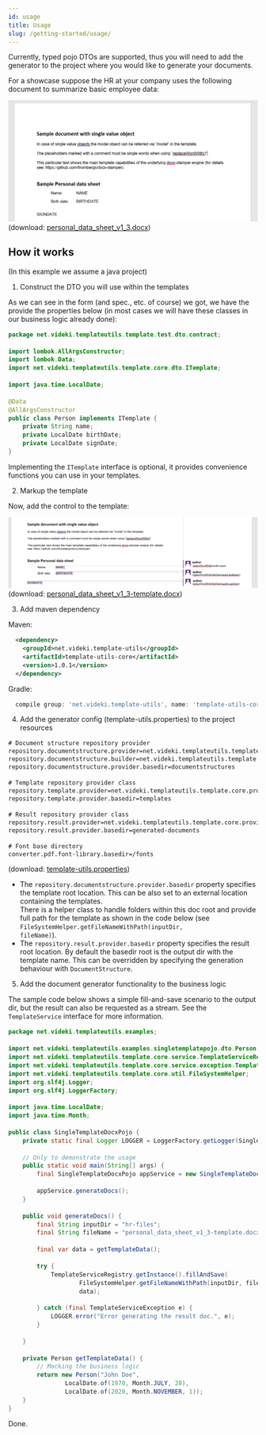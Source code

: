 ```yaml
---
id: usage
title: Usage
slug: /getting-started/usage/
---
```


Currently, typed pojo DTOs are supported, thus you will need to add the generator to the project where
you would like to generate your documents.

For a showcase suppose the HR at your company uses the following document to summarize basic employee data:

![docx template](assets/docs-usage-template-docx-no_comments.png)
(download: [personal_data_sheet_v1_3.docx](assets/personal_data_sheet_v1_3.docx))

## How it works

(In this example we assume a java project)

1. Construct the DTO you will use within the templates

As we can see in the form (and spec., etc. of course) we got, we have the provide the properties below
(in most cases we will have these classes in our business logic already done):

```java
package net.videki.templateutils.template.test.dto.contract;

import lombok.AllArgsConstructor;
import lombok.Data;
import net.videki.templateutils.template.core.dto.ITemplate;

import java.time.LocalDate;

@Data
@AllArgsConstructor
public class Person implements ITemplate {
    private String name;
    private LocalDate birthDate;
    private LocalDate signDate;
}
```

Implementing the <code>ITemplate</code> interface is optional, it provides convenience functions
you can use in your templates.

2. Markup the template

Now, add the control to the template:  

![decorated docx template](assets/docs-usage-template-docx-commented.png)
(download: [personal_data_sheet_v1_3-template.docx](assets/personal_data_sheet_v1_3-template.docx))

3. Add maven dependency

Maven:
```xml
  <dependency>
    <groupId>net.videki.template-utils</groupId>
    <artifactId>template-utils-core</artifactId>
    <version>1.0.1</version>
  </dependency>
```

Gradle:

```groovy
  compile group: 'net.videki.template-utils', name: 'template-utils-core', version: '1.0.1'
```
4. Add the generator config (template-utils.properties) to the project resources

```properties
# Document structure repository provider
repository.documentstructure.provider=net.videki.templateutils.template.core.provider.documentstructure.repository.filesystem.FileSystemDocumentStructureRepository
repository.documentstructure.builder=net.videki.templateutils.template.core.provider.documentstructure.builder.yaml.YmlDocStructureBuilder
repository.documentstructure.provider.basedir=documentstructures

# Template repository provider class
repository.template.provider=net.videki.templateutils.template.core.provider.templaterepository.filesystem.FileSystemTemplateRepository
repository.template.provider.basedir=templates

# Result repository provider class
repository.result.provider=net.videki.templateutils.template.core.provider.resultstore.filesystem.FileSystemResultStore
repository.result.provider.basedir=generated-documents

# Font base directory
converter.pdf.font-library.basedir=/fonts
```
(download: [template-utils.properties](assets/template-utils.properties))

- The <code>repository.documentstructure.provider.basedir</code> property specifies the template root location. 
  This can be also set to an external location containing the templates.  
  There is a helper class to handle folders within this doc root and provide full path for the template as shown 
  in the code below (see <code>FileSystemHelper.getFileNameWithPath(inputDir, fileName)</code>).
- The <code>repository.result.provider.basedir</code> property specifies the result root location.
  By default the basedir root is the output dir with the template name.
  This can be overridden by specifying the generation behaviour with <code>DocumentStructure</code>.

5. Add the document generator functionality to the business logic

The sample code below shows a simple fill-and-save scenario to the output dir, but the result can also be requested
as a stream. See the <code>TemplateService</code> interface for more information.

```java
package net.videki.templateutils.examples;

import net.videki.templateutils.examples.singletemplatepojo.dto.Person;
import net.videki.templateutils.template.core.service.TemplateServiceRegistry;
import net.videki.templateutils.template.core.service.exception.TemplateServiceException;
import net.videki.templateutils.template.core.util.FileSystemHelper;
import org.slf4j.Logger;
import org.slf4j.LoggerFactory;

import java.time.LocalDate;
import java.time.Month;

public class SingleTemplateDocxPojo {
    private static final Logger LOGGER = LoggerFactory.getLogger(SingleTemplateDocxPojo.class);

    // Only to demonstrate the usage  
    public static void main(String[] args) {
        final SingleTemplateDocxPojo appService = new SingleTemplateDocxPojo();

        appService.generateDocs();
    }

    public void generateDocs() {
        final String inputDir = "hr-files";
        final String fileName = "personal_data_sheet_v1_3-template.docx";

        final var data = getTemplateData();

        try {
            TemplateServiceRegistry.getInstance().fillAndSave(
                    FileSystemHelper.getFileNameWithPath(inputDir, fileName),
                    data);

        } catch (final TemplateServiceException e) {
            LOGGER.error("Error generating the result doc.", e);
        }

    }

    private Person getTemplateData() {
        // Mocking the business logic
        return new Person("John Doe",
                LocalDate.of(1970, Month.JULY, 20),
                LocalDate.of(2020, Month.NOVEMBER, 1));
    }
}
```
Done.